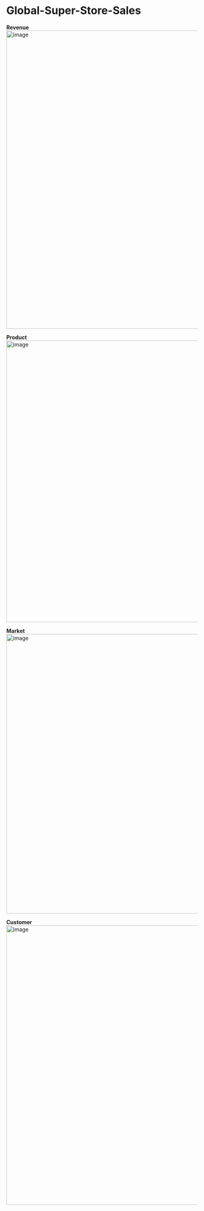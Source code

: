 # Global-Super-Store-Sales

**Revenue**
<img width="1326" height="785" alt="image" src="https://github.com/user-attachments/assets/9a02c175-5ac5-47f2-b936-1fda8e8066fc" />

**Product**
<img width="1320" height="742" alt="image" src="https://github.com/user-attachments/assets/d02e58e5-a7fe-4bad-b0c3-6d93d6670036" />

**Market**
<img width="1316" height="736" alt="image" src="https://github.com/user-attachments/assets/2fbcb14c-823f-4ae4-b17e-7e42cc806f8a" />

**Customer**
<img width="1316" height="736" alt="image" src="https://github.com/user-attachments/assets/ba49b97d-1114-4906-ba67-8cee975661bf" />



